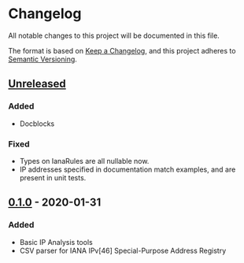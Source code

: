 # Changelog
All notable changes to this project will be documented in this file.

The format is based on [Keep a Changelog](https://keepachangelog.com/en/1.0.0/),
and this project adheres to [Semantic Versioning](https://semver.org/spec/v2.0.0.html).

## [Unreleased]
### Added
- Docblocks

### Fixed
- Types on IanaRules are all nullable now.
- IP addresses specified in documentation match examples, and are present in
  unit tests.

## [0.1.0] - 2020-01-31
### Added
- Basic IP Analysis tools
- CSV parser for IANA IPv[46] Special-Purpose Address Registry

[Unreleased]: https://github.com/dharple/ip-analysis/compare/v0.1.0...master
[0.1.0]: https://github.com/dharple/ip-analysis/releases/tag/v0.1.0

